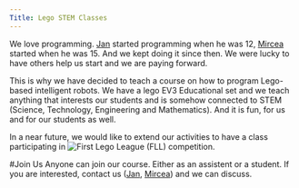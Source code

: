 ```yaml
---
Title: Lego STEM Classes
---
```


We love programming. [Jan](%base_url%/staff/kursjan) started programming when he was 12, [Mircea](%base_url%/staff/mircea) started when he was 15. And we kept doing it since then. 
We were lucky to have others help us start and we are paying forward. 

This is why we have decided to teach a course on how to program Lego-based intelligent robots. We have a lego EV3 Educational set and we teach anything that interests our students and is somehow connected to STEM (Science, Technology, Engineering and Mathematics). And it is fun, for us and for our students as well.

In a near future, we would like to extend our activities to have a class participating in ![First Lego League (FLL)](http://www.firstlegoleague.org/) competition.

#Join Us
Anyone can join our course. Either as an assistent or a student. If you are interested, contact us ([Jan](%base_url%/staff/kursjan), [Mircea](%base_url%/staff/mircea)) and we can discuss. 
